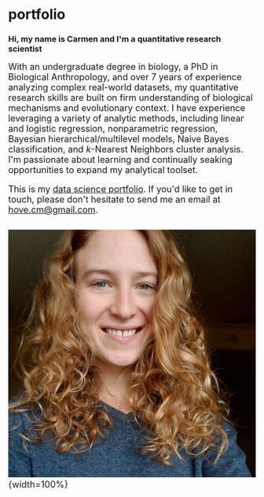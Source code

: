 # portfolio

### Hi, my name is Carmen and I'm a **quantitative research scientist**

<font size="4 "> With an undergraduate degree in biology, a PhD in Biological Anthropology, and over 7 years of experience analyzing complex real-world datasets, my quantitative research skills are built on firm understanding of biological mechanisms and evolutionary context. I have experience leveraging a variety of analytic methods, including linear and logistic regression, nonparametric regression, Bayesian hierarchical/multilevel models, Naive Bayes classification, and *k*-Nearest Neighbors cluster analysis. I'm passionate about learning and continually seaking opportunities to expand my analytical toolset. 

This is my [data science portfolio](https://carmenhove.github.io/portfolio/). If you'd like to get in touch, please don't hesitate to send me an email at hove.cm@gmail.com.

### 
![](Headshot.jpg){width=100%}
